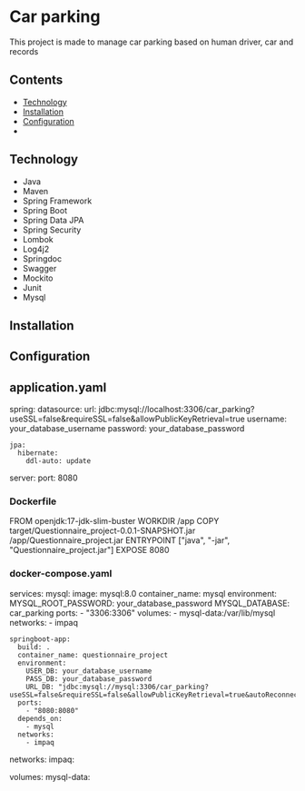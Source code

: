 # Car parking
This project is made to manage car parking based on human driver, car and records

## Contents
- [Technology](#Technology)
- [Installation](#Installation)
- [Configuration](#Configuration)
- 
## Technology
- Java
- Maven
- Spring Framework
- Spring Boot
- Spring Data JPA
- Spring Security
- Lombok
- Log4j2
- Springdoc
- Swagger
- Mockito
- Junit
- Mysql

## Installation


## Configuration

## application.yaml
  spring:
    datasource:
      url: jdbc:mysql://localhost:3306/car_parking?useSSL=false&requireSSL=false&allowPublicKeyRetrieval=true
      username: your_database_username
      password: your_database_password
  
    jpa:
      hibernate:
        ddl-auto: update
  
  server:
    port: 8080

### Dockerfile
  FROM openjdk:17-jdk-slim-buster
  WORKDIR /app
  COPY target/Questionnaire_project-0.0.1-SNAPSHOT.jar /app/Questionnaire_project.jar
  ENTRYPOINT ["java", "-jar", "Questionnaire_project.jar"]
  EXPOSE 8080

### docker-compose.yaml
  services:
    mysql:
      image: mysql:8.0
      container_name: mysql
      environment:
        MYSQL_ROOT_PASSWORD: your_database_password
        MYSQL_DATABASE: car_parking
      ports:
        - "3306:3306"
      volumes:
        - mysql-data:/var/lib/mysql
      networks:
        - impaq
  
    springboot-app:
      build: .
      container_name: questionnaire_project
      environment:
        USER_DB: your_database_username
        PASS_DB: your_database_password
        URL_DB: "jdbc:mysql://mysql:3306/car_parking?useSSL=false&requireSSL=false&allowPublicKeyRetrieval=true&autoReconnect=true"
      ports:
        - "8080:8080"
      depends_on:
        - mysql
      networks:
        - impaq



  
  networks:
    impaq:
  
  volumes:
    mysql-data:

